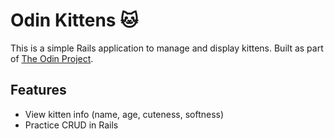 # Odin Kittens 🐱

This is a simple Rails application to manage and display kittens. Built as part of [The Odin Project](https://www.theodinproject.com/).

## Features

- View kitten info (name, age, cuteness, softness)
- Practice CRUD in Rails
